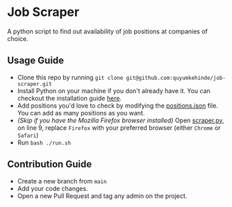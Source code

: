 # Job Scraper

A python script to find out availability of job positions at companies of choice.

## Usage Guide

- Clone this repo by running ```git clone git@github.com:quyumkehinde/job-scraper.git```
- Install Python on your machine if you don't already have it. You can checkout the installation guide [here](https://realpython.com/installing-python/).
- Add positions you'd love to check by modifying the [positions.json](positions.json) file. You can add as many positions as you want.
- *(Skip if you have the Mozilla Firefox browser installed)* Open [scraper.py](scraper.py), on line 9, replace ```Firefox``` with your preferred browser (either ``Chrome`` or ```Safari```)
- Run ``bash ./run.sh``

## Contribution Guide

- Create a new branch from ``main``
- Add your code changes.
- Open a new Pull Request and tag any admin on the project.
